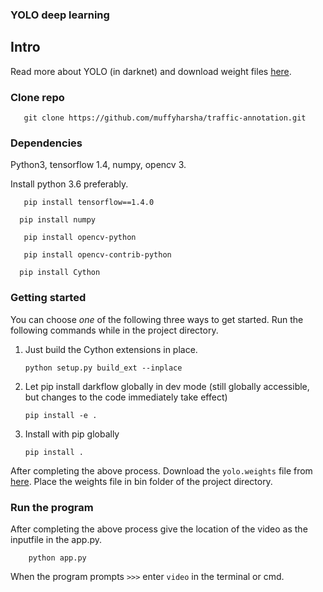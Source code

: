 ### YOLO deep learning 

## Intro

Read more about YOLO (in darknet) and download weight files [here](http://pjreddie.com/darknet/yolo/). 

### Clone repo
 ```
    git clone https://github.com/muffyharsha/traffic-annotation.git
 ```

### Dependencies

Python3, tensorflow 1.4, numpy, opencv 3.

Install python 3.6 preferably.

 ```
    pip install tensorflow==1.4.0
 ```
  ```
    pip install numpy
 ```
 ```
    pip install opencv-python
 ```
 ```
    pip install opencv-contrib-python
 ```
 
  ```
    pip install Cython
 ```

### Getting started

You can choose _one_ of the following three ways to get started. Run the following commands while in the project directory.

1. Just build the Cython extensions in place. 
    ```
    python setup.py build_ext --inplace
    ```

2. Let pip install darkflow globally in dev mode (still globally accessible, but changes to the code immediately take effect)
    ```
    pip install -e .
    ```

3. Install with pip globally
    ```
    pip install .
    ```


After completing the above process. Download the `yolo.weights` file from [here](https://drive.google.com/drive/folders/0B1tW_VtY7onidEwyQ2FtQVplWEU). Place the weights file in bin folder of the project directory. 



### Run the program
After completing the above process give the location of the video as the inputfile in the app.py.
```
    python app.py
```
When the program prompts `>>>` enter `video` in the terminal or cmd. 
